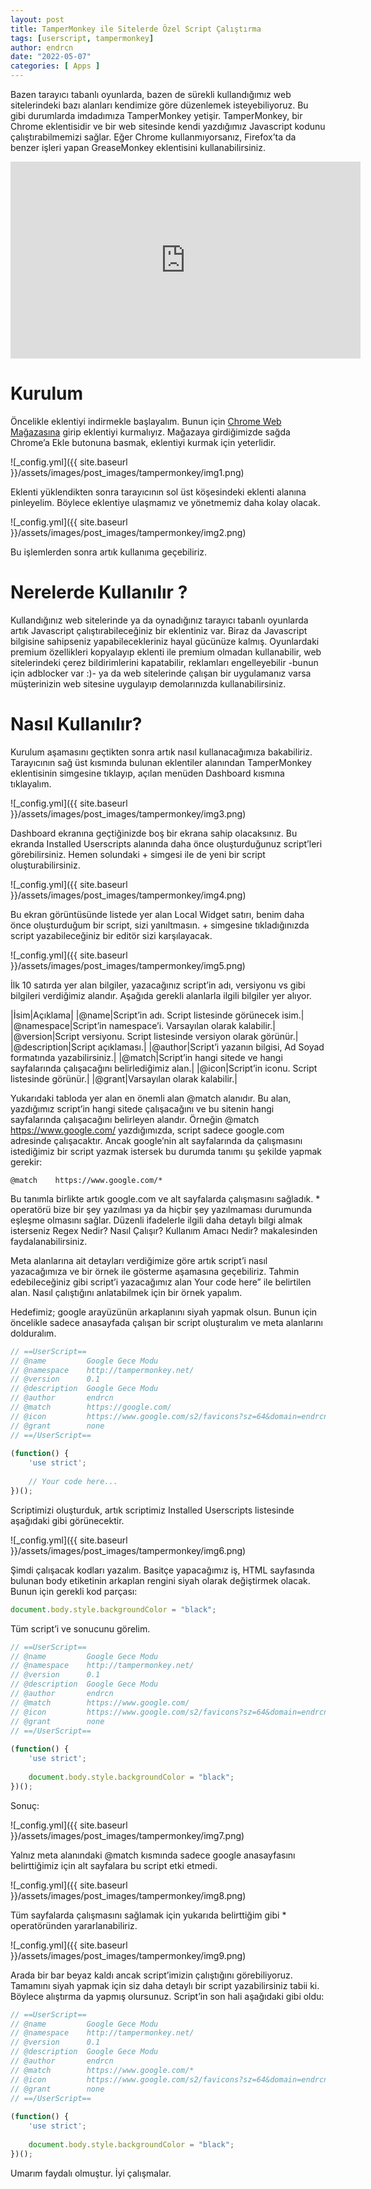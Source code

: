 ```yaml
---
layout: post
title: TamperMonkey ile Sitelerde Özel Script Çalıştırma
tags: [userscript, tampermonkey]
author: endrcn
date: "2022-05-07"
categories: [ Apps ]
---
```


Bazen tarayıcı tabanlı oyunlarda, bazen de sürekli kullandığımız web sitelerindeki bazı alanları kendimize göre düzenlemek isteyebiliyoruz. Bu gibi durumlarda imdadımıza TamperMonkey yetişir. TamperMonkey, bir Chrome eklentisidir ve bir web sitesinde kendi yazdığımız Javascript kodunu çalıştırabilmemizi sağlar. Eğer Chrome kullanmıyorsanız, Firefox’ta da benzer işleri yapan GreaseMonkey eklentisini kullanabilirsiniz.

<iframe width="560" height="315" src="https://www.youtube.com/embed/dCyAdLMAk2w" title="YouTube video player" frameborder="0" allow="accelerometer; autoplay; clipboard-write; encrypted-media; gyroscope; picture-in-picture; web-share" allowfullscreen></iframe>

# Kurulum

Öncelikle eklentiyi indirmekle başlayalım. Bunun için [Chrome Web Mağazasına](https://chrome.google.com/webstore/detail/tampermonkey/dhdgffkkebhmkfjojejmpbldmpobfkfo?hl=tr) girip eklentiyi kurmalıyız. Mağazaya girdiğimizde sağda Chrome’a Ekle butonuna basmak, eklentiyi kurmak için yeterlidir.

![_config.yml]({{ site.baseurl }}/assets/images/post_images/tampermonkey/img1.png)

Eklenti yüklendikten sonra tarayıcının sol üst köşesindeki eklenti alanına pinleyelim. Böylece eklentiye ulaşmamız ve yönetmemiz daha kolay olacak.

![_config.yml]({{ site.baseurl }}/assets/images/post_images/tampermonkey/img2.png)

Bu işlemlerden sonra artık kullanıma geçebiliriz.

# Nerelerde Kullanılır ?

Kullandığınız web sitelerinde ya da oynadığınız tarayıcı tabanlı oyunlarda artık Javascript çalıştırabileceğiniz bir eklentiniz var. Biraz da Javascript bilgisine sahipseniz yapabilecekleriniz hayal gücünüze kalmış. Oyunlardaki premium özellikleri kopyalayıp eklenti ile premium olmadan kullanabilir, web sitelerindeki çerez bildirimlerini kapatabilir, reklamları engelleyebilir -bunun için adblocker var :)- ya da web sitelerinde çalışan bir uygulamanız varsa müşterinizin web sitesine uygulayıp demolarınızda kullanabilirsiniz.

# Nasıl Kullanılır?

Kurulum aşamasını geçtikten sonra artık nasıl kullanacağımıza bakabiliriz. Tarayıcının sağ üst kısmında bulunan eklentiler alanından TamperMonkey eklentisinin simgesine tıklayıp, açılan menüden Dashboard kısmına tıklayalım.

![_config.yml]({{ site.baseurl }}/assets/images/post_images/tampermonkey/img3.png)

Dashboard ekranına geçtiğinizde boş bir ekrana sahip olacaksınız. Bu ekranda Installed Userscripts alanında daha önce oluşturduğunuz script’leri görebilirsiniz. Hemen solundaki + simgesi ile de yeni bir script oluşturabilirsiniz.

![_config.yml]({{ site.baseurl }}/assets/images/post_images/tampermonkey/img4.png)

Bu ekran görüntüsünde listede yer alan Local Widget satırı, benim daha önce oluşturduğum bir script, sizi yanıltmasın. + simgesine tıkladığınızda script yazabileceğiniz bir editör sizi karşılayacak.

![_config.yml]({{ site.baseurl }}/assets/images/post_images/tampermonkey/img5.png)

İlk 10 satırda yer alan bilgiler, yazacağınız script’in adı, versiyonu vs gibi bilgileri verdiğimiz alandır. Aşağıda gerekli alanlarla ilgili bilgiler yer alıyor.

|İsim|Açıklama|
|@name|Script’in adı. Script listesinde görünecek isim.|
|@namespace|Script’in namespace’i. Varsayılan olarak kalabilir.|
|@version|Script versiyonu. Script listesinde versiyon olarak görünür.|
|@description|Script açıklaması.|
|@author|Script’i yazanın bilgisi, Ad Soyad<email> formatında yazabilirsiniz.|
|@match|Script’in hangi sitede ve hangi sayfalarında çalışacağını belirlediğimiz alan.|
|@icon|Script’in iconu. Script listesinde görünür.|
|@grant|Varsayılan olarak kalabilir.|

Yukarıdaki tabloda yer alan en önemli alan @match alanıdır. Bu alan, yazdığımız script’in hangi sitede çalışacağını ve bu sitenin hangi sayfalarında çalışacağını belirleyen alandır. Örneğin @match https://www.google.com/ yazdığımızda, script sadece google.com adresinde çalışacaktır. Ancak google’nin alt sayfalarında da çalışmasını istediğimiz bir script yazmak istersek bu durumda tanımı şu şekilde yapmak gerekir:

```
@match    https://www.google.com/*
```

Bu tanımla birlikte artık google.com ve alt sayfalarda çalışmasını sağladık. * operatörü bize bir şey yazılması ya da hiçbir şey yazılmaması durumunda eşleşme olmasını sağlar. Düzenli ifadelerle ilgili daha detaylı bilgi almak isterseniz Regex Nedir? Nasıl Çalışır? Kullanım Amacı Nedir? makalesinden faydalanabilirsiniz.

Meta alanlarına ait detayları verdiğimize göre artık script’i nasıl yazacağımıza ve bir örnek ile gösterme aşamasına geçebiliriz. Tahmin edebileceğiniz gibi script’i yazacağımız alan Your code here” ile belirtilen alan. Nasıl çalıştığını anlatabilmek için bir örnek yapalım.

Hedefimiz; google arayüzünün arkaplanını siyah yapmak olsun. Bunun için öncelikle sadece anasayfada çalışan bir script oluşturalım ve meta alanlarını dolduralım.

```js
// ==UserScript==
// @name         Google Gece Modu
// @namespace    http://tampermonkey.net/
// @version      0.1
// @description  Google Gece Modu
// @author       endrcn
// @match        https://google.com/
// @icon         https://www.google.com/s2/favicons?sz=64&domain=endrcn.dev
// @grant        none
// ==/UserScript==
 
(function() {
    'use strict';
 
    // Your code here...
})();
```

Scriptimizi oluşturduk, artık scriptimiz Installed Userscripts listesinde aşağıdaki gibi görünecektir.

![_config.yml]({{ site.baseurl }}/assets/images/post_images/tampermonkey/img6.png)

Şimdi çalışacak kodları yazalım. Basitçe yapacağımız iş, HTML sayfasında bulunan body etiketinin arkaplan rengini siyah olarak değiştirmek olacak. Bunun için gerekli kod parçası:

```js
document.body.style.backgroundColor = "black";
```

Tüm script’i ve sonucunu görelim.

```js
// ==UserScript==
// @name         Google Gece Modu
// @namespace    http://tampermonkey.net/
// @version      0.1
// @description  Google Gece Modu
// @author       endrcn
// @match        https://www.google.com/
// @icon         https://www.google.com/s2/favicons?sz=64&domain=endrcn.dev
// @grant        none
// ==/UserScript==
 
(function() {
    'use strict';
 
    document.body.style.backgroundColor = "black";
})();
```

Sonuç:

![_config.yml]({{ site.baseurl }}/assets/images/post_images/tampermonkey/img7.png)

Yalnız meta alanındaki @match kısmında sadece google anasayfasını belirttiğimiz için alt sayfalara bu script etki etmedi.

![_config.yml]({{ site.baseurl }}/assets/images/post_images/tampermonkey/img8.png)

Tüm sayfalarda çalışmasını sağlamak için yukarıda belirttiğim gibi * operatöründen yararlanabiliriz.

![_config.yml]({{ site.baseurl }}/assets/images/post_images/tampermonkey/img9.png)

Arada bir bar beyaz kaldı ancak script’imizin çalıştığını görebiliyoruz. Tamamını siyah yapmak için siz daha detaylı bir script yazabilirsiniz tabii ki. Böylece alıştırma da yapmış olursunuz. Script’in son hali aşağıdaki gibi oldu:

```js
// ==UserScript==
// @name         Google Gece Modu
// @namespace    http://tampermonkey.net/
// @version      0.1
// @description  Google Gece Modu
// @author       endrcn
// @match        https://www.google.com/*
// @icon         https://www.google.com/s2/favicons?sz=64&domain=endrcn.dev
// @grant        none
// ==/UserScript==
 
(function() {
    'use strict';
 
    document.body.style.backgroundColor = "black";
})();
```

Umarım faydalı olmuştur. İyi çalışmalar.